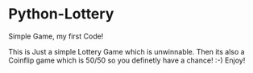 # Python-Lottery
Simple Game, my first Code!

This is Just a simple Lottery Game which is unwinnable.
Then its also a Coinflip game which is 50/50 so you definetly have a chance! :-)
Enjoy!
